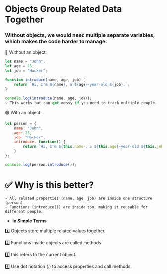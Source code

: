 #  Objects Group Related Data Together
### Without objects, we would need multiple separate variables, which makes the code harder to manage.

🔴 Without an object:

```javascript
let name = "John";
let age = 25;
let job = "Hacker";

function introduce(name, age, job) {
    return `Hi, I'm ${name}, a ${age}-year-old ${job}.`;
}

console.log(introduce(name, age, job));
💡 This works but can get messy if you need to track multiple people.
```
🟢 With an object:
```javascript
let person = {
    name: "John",
    age: 25,
    job: "Hacker",
    introduce: function() {
        return `Hi, I'm ${this.name}, a ${this.age}-year-old ${this.job}.`;
    }
};

console.log(person.introduce()); 
```
# ✅ Why is this better?
```
- All related properties (name, age, job) are inside one structure (person).
- Functions (introduce()) are inside too, making it reusable for different people.
```
- **In Simple Terms**

1️⃣ Objects store multiple related values together.

2️⃣ Functions inside objects are called methods.

3️⃣ this refers to the current object.

4️⃣ Use dot notation (.) to access properties and call methods.